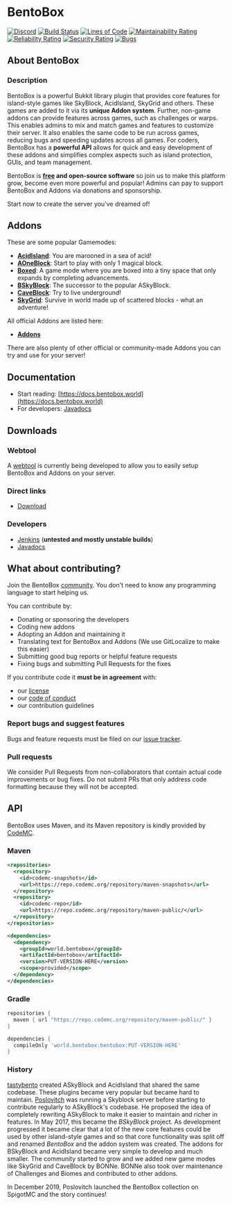# BentoBox

[![Discord](https://img.shields.io/discord/272499714048524288.svg?logo=discord)](https://discord.bentobox.world)
[![Build Status](https://ci.codemc.org/buildStatus/icon?job=BentoBoxWorld/BentoBox)](https://ci.codemc.org/job/BentoBoxWorld/job/BentoBox/)
[![Lines of Code](https://sonarcloud.io/api/project_badges/measure?project=BentoBoxWorld_BentoBox&metric=ncloc)](https://sonarcloud.io/dashboard?id=BentoBoxWorld_BentoBox)
[![Maintainability Rating](https://sonarcloud.io/api/project_badges/measure?project=BentoBoxWorld_BentoBox&metric=sqale_rating)](https://sonarcloud.io/dashboard?id=BentoBoxWorld_BentoBox)
[![Reliability Rating](https://sonarcloud.io/api/project_badges/measure?project=BentoBoxWorld_BentoBox&metric=reliability_rating)](https://sonarcloud.io/dashboard?id=BentoBoxWorld_BentoBox)
[![Security Rating](https://sonarcloud.io/api/project_badges/measure?project=BentoBoxWorld_BentoBox&metric=security_rating)](https://sonarcloud.io/dashboard?id=BentoBoxWorld_BentoBox)
[![Bugs](https://sonarcloud.io/api/project_badges/measure?project=BentoBoxWorld_BentoBox&metric=bugs)](https://sonarcloud.io/dashboard?id=BentoBoxWorld_BentoBox)

## About BentoBox

### Description

BentoBox is a powerful Bukkit library plugin that provides core features for island-style games like SkyBlock, AcidIsland, SkyGrid and others. 
These games are added to it via its **unique Addon system**. Further, non-game addons can provide features across games, such as challenges or warps. This enables admins to mix and match games and features to customize their server. It also enables the same code to be run 
across games, reducing bugs and speeding updates across all games. For coders, 
BentoBox has a **powerful API** allows for quick and easy development of these addons and simplifies complex aspects such as island protection, GUIs, and team management.

BentoBox is **[free](https://www.gnu.org/philosophy/free-sw.en.html) and open-source software** so join us to make this platform grow, become even more powerful and popular! Admins can pay to support BentoBox and Addons via donations and sponsorship.   

Start now to create the server you've dreamed of!

## Addons
These are some popular Gamemodes:
* [**AcidIsland**](https://github.com/BentoBoxWorld/AcidIsland): You are marooned in a sea of acid!
* [**AOneBlock**](https://github.com/BentoBoxWorld/AOneBlock): Start to play with only 1 magical block.
* [**Boxed**](https://github.com/BentoBoxWorld/Boxed): A game mode where you are boxed into a tiny space that only expands by completing advancements.
* [**BSkyBlock**](https://github.com/BentoBoxWorld/BSkyBlock): The successor to the popular ASkyBlock.
* [**CaveBlock**](https://github.com/BentoBoxWorld/CaveBlock): Try to live underground!
* [**SkyGrid**](https://github.com/BentoBoxWorld/SkyGrid): Survive in world made up of scattered blocks - what an adventure!

All official Addons are listed here:
* [**Addons**](https://github.com/BentoBoxWorld/BentoBox/blob/develop/ADDON.md)

There are also plenty of other official or community-made Addons you can try and use for your server!

## Documentation

* Start reading: [https://docs.bentobox.world](https://docs.bentobox.world)
* For developers: [Javadocs](https://ci.codemc.io/job/BentoBoxWorld/job/BentoBox/ws/target/apidocs/index.html)

## Downloads

### Webtool
A [webtool](https://download.bentobox.world/) is currently being developed to allow you to easily setup BentoBox and Addons on your server.

### Direct links
* [Download](https://github.com/BentoBoxWorld/BentoBox/releases)

### Developers
* [Jenkins](https://ci.codemc.org/job/BentoBoxWorld/job/BentoBox/) (**untested and mostly unstable builds**)
* [Javadocs](https://bentoboxworld.github.io/BentoBox/)

## What about contributing?

Join the BentoBox [community](https://github.com/BentoBoxWorld/BentoBox/graphs/contributors).
You don't need to know any programming language to start helping us.

You can contribute by:

* Donating or sponsoring the developers
* Coding new addons
* Adopting an Addon and maintaining it
* Translating text for BentoBox and Addons (We use GitLocalize to make this easier)
* Submitting good bug reports or helpful feature requests
* Fixing bugs and submitting Pull Requests for the fixes

If you contribute code it **must be in agreement** with:
* our [license](https://github.com/BentoBoxWorld/BentoBox/blob/develop/LICENSE)
* our [code of conduct](https://github.com/BentoBoxWorld/.github/blob/master/CODE_OF_CONDUCT.md)
* our contribution guidelines

### Report bugs and suggest features
Bugs and feature requests must be filed on our [issue tracker](https://github.com/BentoBoxWorld/BentoBox/issues).

### Pull requests
We consider Pull Requests from non-collaborators that contain actual code improvements or bug fixes.
Do not submit PRs that only address code formatting because they will not be accepted.

## API

BentoBox uses Maven, and its Maven repository is kindly provided by [CodeMC](https://codemc.org).

### Maven
```xml
<repositories>
  <repository>
    <id>codemc-snapshots</id>
    <url>https://repo.codemc.org/repository/maven-snapshots</url>
  </repository>
  <repository>
    <id>codemc-repo</id>
    <url>https://repo.codemc.org/repository/maven-public/</url>
  </repository>
</repositories>

<dependencies>
  <dependency>
    <groupId>world.bentobox</groupId>
    <artifactId>bentobox</artifactId>
    <version>PUT-VERSION-HERE</version>
    <scope>provided</scope>
  </dependency>
</dependencies>
```

### Gradle
```groovy
repositories {
  maven { url "https://repo.codemc.org/repository/maven-public/" }
}

dependencies {
  compileOnly 'world.bentobox:bentobox:PUT-VERSION-HERE'
}
```

### History

[tastybento](https://github.com/tastybento) created ASkyBlock and AcidIsland that shared the same codebase. These plugins became very popular but became hard to maintain.
[Poslovitch](https://github.com/Poslovitch) was running a Skyblock server before starting to contribute regularly to ASkyBlock's codebase. He proposed the idea of completely rewriting ASkyBlock
to make it easier to maintain and richer in features. In May 2017, this became the *BSkyBlock* project. As development progressed it became clear that a lot of the new core features could be used by other
island-style games and so that core functionality was split off and renamed *BentoBox* and the addon system was created. The addons for BSkyBlock and AcidIsland became very simple to develop and much smaller. 
The community started to grow and we added new game modes like SkyGrid and CaveBlock by BONNe. BONNe also took over maintenance of Challenges and Biomes and contributed to other addons.  

In December 2019, Poslovitch launched the BentoBox collection on SpigotMC and the story continues! 
